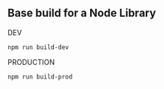 ## Base build for a Node Library

DEV
```
npm run build-dev
```

PRODUCTION
```
npm run build-prod
```
